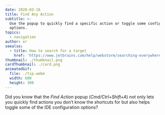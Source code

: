 ```yaml
---
date: 2020-03-16
title: Find Any Action
subtitle: >-
  Use the popup to quickly find a specific action or toggle some configuration
  options.
topics:
  - navigation
author: er
seealso:
  - title: How to search for a target
    href: 'https://www.jetbrains.com/help/webstorm/searching-everywhere.html'
thumbnail: ./thumbnail.png
cardThumbnail: ./card.png
animatedGif:
  file: ./tip.webm
  width: 600
  height: 300
---
```

Did you know that the *Find Action* popup (*Cmd/Ctrl+Shift+A*) not only lets you quickly 
find actions you don’t know the shortcuts for but also helps toggle some of the IDE 
configuration options?
